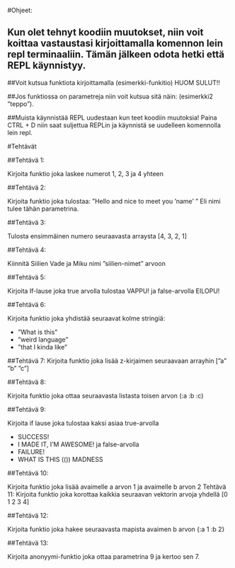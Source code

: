 
#Ohjeet: 

## Kun olet tehnyt koodiin muutokset, niin voit koittaa vastaustasi kirjoittamalla komennon lein repl terminaaliin. Tämän jälkeen odota hetki että REPL käynnistyy. 

##Voit kutsua funktiota kirjoittamalla (esimerkki-funkitio) HUOM SULUT!! 

##Jos funktiossa on parametreja niin voit kutsua sitä näin: (esimerkki2 ”teppo”). 

##Muista käynnistää REPL uudestaan kun teet koodiin muutoksia! Paina CTRL + D niin saat suljettua REPLin ja käynnistä se uudelleen komennolla lein repl.


#Tehtävät

##Tehtävä 1: 

Kirjoita funktio joka laskee numerot 1, 2, 3 ja 4 yhteen

##Tehtävä 2: 

Kirjoita funktio joka tulostaa: ”Hello and nice to meet you  ’name’ ” Eli nimi tulee tähän parametrina.

##Tehtävä 3: 

Tulosta ensimmäinen numero seuraavasta arraysta [4, 3, 2, 1]

##Tehtävä 4: 

Kiinnitä Siilien Vade ja Miku nimi ”siilien-nimet” arvoon

##Tehtävä 5: 

Kirjoita If-lause joka true arvolla tulostaa VAPPU! ja false-arvolla EILOPU!

##Tehtävä 6: 

Kirjoita funktio joka yhdistää seuraavat kolme stringiä:
-	”What is this”
-	”weird language”
-	”that I kinda like”

##Tehtävä 7: 
Kirjoita funktio joka lisää z-kirjaimen seuraavaan arrayhin [”a” ”b” ”c”]

##Tehtävä 8: 

Kirjoita funktio joka ottaa seuraavasta listasta toisen arvon (:a :b :c)

##Tehtävä 9: 

Kirjoita if lause joka tulostaa kaksi asiaa true-arvolla 
-	SUCCESS!
-	I MADE IT, I’M AWESOME!
ja false-arvolla
-	FAILURE!
-	WHAT IS THIS (()) MADNESS

##Tehtävä 10: 

Kirjoita funktio joka lisää avaimelle a arvon 1 ja avaimelle b arvon 2
Tehtävä 11: Kirjoita funktio joka korottaa kaikkia seuraavan vektorin arvoja yhdellä [0 1 2 3 4]

##Tehtävä 12: 

Kirjoita funktio joka hakee seuraavasta mapista avaimen b arvon {:a 1 :b 2}

##Tehtävä 13: 

Kirjoita anonyymi-funktio joka ottaa parametrina 9 ja kertoo sen 7.
